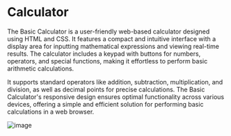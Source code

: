 # Calculator

The Basic Calculator is a user-friendly web-based calculator designed using HTML and CSS. It features a compact and intuitive interface with a display area for inputting mathematical expressions and viewing real-time results. The calculator includes a keypad with buttons for numbers, operators, and special functions, making it effortless to perform basic arithmetic calculations. 

It supports standard operators like addition, subtraction, multiplication, and division, as well as decimal points for precise calculations. The Basic Calculator's responsive design ensures optimal functionality across various devices, offering a simple and efficient solution for performing basic calculations in a web browser.

![image](https://github.com/errors4o4/Calculator/assets/81018286/f06a995b-ffe0-4f78-b311-44253171f724)
